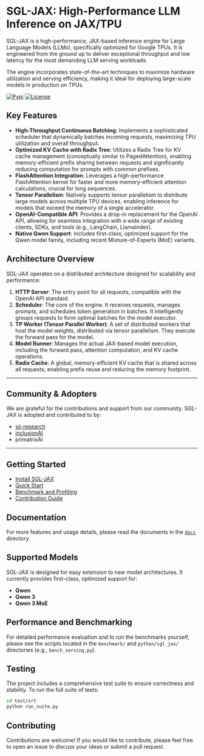 # SGL-JAX: High-Performance LLM Inference on JAX/TPU

SGL-JAX is a high-performance, JAX-based inference engine for Large Language Models (LLMs), specifically optimized for Google TPUs. It is engineered from the ground up to deliver exceptional throughput and low latency for the most demanding LLM serving workloads.

The engine incorporates state-of-the-art techniques to maximize hardware utilization and serving efficiency, making it ideal for deploying large-scale models in production on TPUs.

[![Pypi](https://img.shields.io/badge/pypi-sglang--jax-orange.svg)](https://pypi.org/project/sglang-jax) [![License](https://img.shields.io/badge/license-Apache--2.0-green.svg)](https://github.com/sgl-project/sglang-jax?tab=Apache-2.0-1-ov-file#readme)

## Key Features

- **High-Throughput Continuous Batching**: Implements a sophisticated scheduler that dynamically batches incoming requests, maximizing TPU utilization and overall throughput.
- **Optimized KV Cache with Radix Tree**: Utilizes a Radix Tree for KV cache management (conceptually similar to PagedAttention), enabling memory-efficient prefix sharing between requests and significantly reducing computation for prompts with common prefixes.
- **FlashAttention Integration**: Leverages a high-performance FlashAttention kernel for faster and more memory-efficient attention calculations, crucial for long sequences.
- **Tensor Parallelism**: Natively supports tensor parallelism to distribute large models across multiple TPU devices, enabling inference for models that exceed the memory of a single accelerator.
- **OpenAI-Compatible API**: Provides a drop-in replacement for the OpenAI API, allowing for seamless integration with a wide range of existing clients, SDKs, and tools (e.g., LangChain, LlamaIndex).
- **Native Qwen Support**: Includes first-class, optimized support for the Qwen model family, including recent Mixture-of-Experts (MoE) variants.

## Architecture Overview

SGL-JAX operates on a distributed architecture designed for scalability and performance:

1.  **HTTP Server**: The entry point for all requests, compatible with the OpenAI API standard.
2.  **Scheduler**: The core of the engine. It receives requests, manages prompts, and schedules token generation in batches. It intelligently groups requests to form optimal batches for the model executor.
3.  **TP Worker (Tensor Parallel Worker)**: A set of distributed workers that host the model weights, distributed via tensor parallelism. They execute the forward pass for the model.
4.  **Model Runner**: Manages the actual JAX-based model execution, including the forward pass, attention computation, and KV cache operations.
5.  **Radix Cache**: A global, memory-efficient KV cache that is shared across all requests, enabling prefix reuse and reducing the memory footprint.

---

## Community & Adopters

We are grateful for the contributions and support from our community. SGL-JAX is adopted and contributed to by:

- [sii-research](https://github.com/sii-research)
- [inclusionAI](https://github.com/inclusionAI)
- primatrixAI

---

## Getting Started

- [Install SGL-JAX](https://github.com/sgl-project/sglang-jax/blob/main/docs/get_started/install.md)
- [Quick Start](https://github.com/sgl-project/sglang-jax/blob/main/docs/basic_usage/qwen.md)
- [Benchmark and Profiling](https://github.com/sgl-project/sglang-jax/blob/main/docs/developer_guide/benchmark_and_profiling.md)
- [Contribution Guide](https://github.com/sgl-project/sglang-jax/blob/main/docs/developer_guide/contribution_guide.md)

## Documentation

For more features and usage details, please read the documents in the [`docs`](https://github.com/sgl-project/sglang-jax/tree/main/docs) directory.

## Supported Models

SGL-JAX is designed for easy extension to new model architectures. It currently provides first-class, optimized support for:

-   **Qwen**
-   **Qwen 3**
-   **Qwen 3 MoE**

## Performance and Benchmarking

For detailed performance evaluation and to run the benchmarks yourself, please see the scripts located in the `benchmark/` and `python/sgl_jax/` directories (e.g., `bench_serving.py`).

## Testing

The project includes a comprehensive test suite to ensure correctness and stability. To run the full suite of tests:

```bash
cd test/srt
python run_suite.py
```

## Contributing

Contributions are welcome! If you would like to contribute, please feel free to open an issue to discuss your ideas or submit a pull request.
